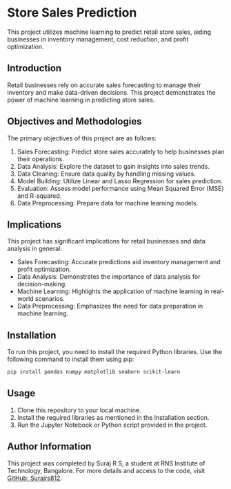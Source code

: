 # Store Sales Prediction

This project utilizes machine learning to predict retail store sales, aiding businesses in inventory management, cost reduction, and profit optimization.

## Introduction

Retail businesses rely on accurate sales forecasting to manage their inventory and make data-driven decisions. This project demonstrates the power of machine learning in predicting store sales.

## Objectives and Methodologies

The primary objectives of this project are as follows:

1. Sales Forecasting: Predict store sales accurately to help businesses plan their operations.
2. Data Analysis: Explore the dataset to gain insights into sales trends.
3. Data Cleaning: Ensure data quality by handling missing values.
4. Model Building: Utilize Linear and Lasso Regression for sales prediction.
5. Evaluation: Assess model performance using Mean Squared Error (MSE) and R-squared.
6. Data Preprocessing: Prepare data for machine learning models.

## Implications

This project has significant implications for retail businesses and data analysis in general:

- Sales Forecasting: Accurate predictions aid inventory management and profit optimization.
- Data Analysis: Demonstrates the importance of data analysis for decision-making.
- Machine Learning: Highlights the application of machine learning in real-world scenarios.
- Data Preprocessing: Emphasizes the need for data preparation in machine learning.

## Installation

To run this project, you need to install the required Python libraries. Use the following command to install them using pip:

```bash
pip install pandas numpy matplotlib seaborn scikit-learn
```
## Usage

1. Clone this repository to your local machine.
2. Install the required libraries as mentioned in the Installation section.
3. Run the Jupyter Notebook or Python script provided in the project.

## Author Information

This project was completed by Suraj R S, a student at RNS Institute of Technology, Bangalore. For more details and access to the code, visit [GitHub: Surajrs812](https://github.com/Surajrs812).
